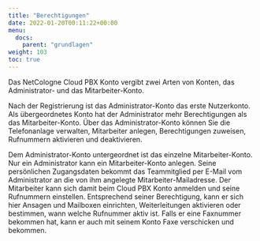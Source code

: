 ```yaml
---
title: "Berechtigungen"
date: 2022-01-20T00:11:22+00:00
menu:
  docs:
    parent: "grundlagen"
weight: 103
toc: true
---
```


Das NetCologne Cloud PBX Konto vergibt zwei Arten von Konten, das Administrator- und das Mitarbeiter-Konto.

Nach der Registrierung ist das Administrator-Konto das erste Nutzerkonto. Als übergeordnetes Konto hat der Administrator mehr Berechtigungen als das Mitarbeiter-Konto. Über das Administrator-Konto können Sie die Telefonanlage verwalten, Mitarbeiter anlegen, Berechtigungen zuweisen, Rufnummern aktivieren und deaktivieren.

Dem Administrator-Konto untergeordnet ist das einzelne Mitarbeiter-Konto. Nur ein Administrator kann ein Mitarbeiter-Konto anlegen. Seine persönlichen Zugangsdaten bekommt das Teammitglied per E-Mail vom Administrator an die von ihm angelegte Mitarbeiter-Mailadresse. Der Mitarbeiter kann sich damit beim Cloud PBX Konto anmelden und seine Rufnummern einstellen. Entsprechend seiner Berechtigung, kann er sich hier Ansagen und Mailboxen einrichten, Weiterleitungen aktivieren oder bestimmen, wann welche Rufnummer aktiv ist. Falls er eine Faxnummer bekommen hat, kann er auch mit seinem Konto Faxe verschicken und bekommen.